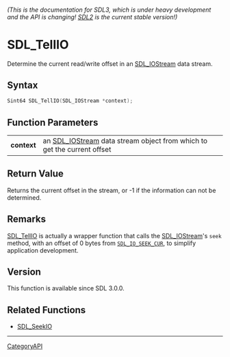 ###### (This is the documentation for SDL3, which is under heavy development and the API is changing! [SDL2](https://wiki.libsdl.org/SDL2/) is the current stable version!)
# SDL_TellIO

Determine the current read/write offset in an [SDL_IOStream](SDL_IOStream) data stream.

## Syntax

```c
Sint64 SDL_TellIO(SDL_IOStream *context);

```

## Function Parameters

|                 |                                                                                         |
| --------------- | --------------------------------------------------------------------------------------- |
| **context**     | an [SDL_IOStream](SDL_IOStream) data stream object from which to get the current offset |

## Return Value

Returns the current offset in the stream, or -1 if the information can not
be determined.

## Remarks

[SDL_TellIO](SDL_TellIO) is actually a wrapper function that calls the
[SDL_IOStream](SDL_IOStream)'s `seek` method, with an offset of 0 bytes
from [`SDL_IO_SEEK_CUR`](SDL_IO_SEEK_CUR), to simplify application
development.

## Version

This function is available since SDL 3.0.0.

## Related Functions

* [SDL_SeekIO](SDL_SeekIO)

----
[CategoryAPI](CategoryAPI)

